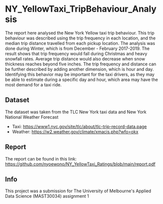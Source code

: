 # NY_YellowTaxi_TripBehaviour_Analysis

The report here analysed the New York Yellow taxi trip behaviour. This trip behaviour was described using the trip frequency in each location, and the median trip distance travelled from each pickup location. The analysis was done during Winter, which is from December - February 2017-2019. The result shows that trip frequency would fall during Christmas and heavy snowfall rates. Average trip distance would also decrease when snow thickness reaches beyond five inches. The trip frequency and distance can be further described by adding another dimension, which is hour and day. Identifying this behavior may be important for the taxi drivers, as they may be able to estimate during a specific day and hour, which area may have the most demand for a taxi ride.

## Dataset

The dataset was taken from the TLC New York taxi data and New York National Weather Forecast
* Taxi: https://www1.nyc.gov/site/tlc/about/tlc-trip-record-data.page
* Weather: https://w2.weather.gov/climate/xmacis.php?wfo=okx

## Report

The report can be found in this link: https://github.com/nyoewono/NY_YellowTaxi_Ratings/blob/main/report.pdf

## Info

This project was a submission for The University of Melbourne's Applied Data Science (MAST30034) assignment 1
